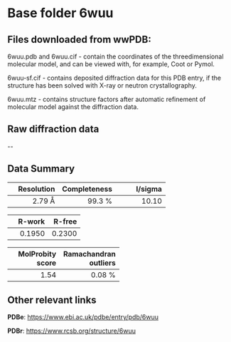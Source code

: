 # Base folder 6wuu

## Files downloaded from wwPDB:

6wuu.pdb and 6wuu.cif - contain the coordinates of the threedimensional molecular model, and can be viewed with, for example, Coot or Pymol.

6wuu-sf.cif - contains deposited diffraction data for this PDB entry, if the structure has been solved with X-ray or neutron crystallography.

6wuu.mtz - contains structure factors after automatic refinement of molecular model against the diffraction data.

## Raw diffraction data

--<br> 

## Data Summary
|   | Resolution | Completeness| I/sigma |
|---|-------------:|----------------:|--------------:|
|   |2.79 Å|99.3  %|<img width=50/>10.10|

|   | **R-work**| **R-free**   
|---|-------------:|----------------:|           
||  0.1950|  0.2300|

|   |**MolProbity<br>score**| **Ramachandran<br>outliers** 
|---|-------------:|----------------:|
||  1.54|  0.08 %|

 

 



## Other relevant links 
**PDBe**:  https://www.ebi.ac.uk/pdbe/entry/pdb/6wuu
 
**PDBr**: https://www.rcsb.org/structure/6wuu 

